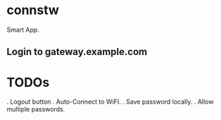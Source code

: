 # connstw
Smart App.

## Login to gateway.example.com

# TODOs
. Logout button
. Auto-Connect to WiFI.
. Save password locally.
. Allow multiple passwords.